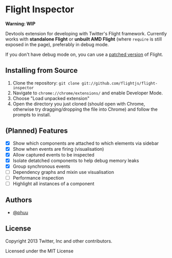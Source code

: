 # Flight Inspector

**Warning: WIP**

Devtools extension for developing with Twitter's Flight framework. Currently works with **standalone Flight** or **unbuilt AMD Flight** (where `require` is still exposed in the page), preferably in debug mode.

If you don't have debug mode on, you can use a [patched version](https://github.com/flightjs/flight/pull/287) of Flight.

## Installing from Source

1.  Clone the repository: `git clone git://github.com/flightjs/flight-inspector`
2.  Navigate to `chrome://chrome/extensions/` and enable Developer Mode.
3.  Choose "Load unpacked extension"
4.  Open the directory you just cloned (should open with Chrome, otherwise try dragging/dropping the file into Chrome) and follow the prompts to install.

## (Planned) Features

- [x] Show which components are attached to which elements via sidebar
- [x] Show when events are firing (visualisation)
- [x] Allow captured events to be inspected
- [x] Isolate detatched components to help debug memory leaks
- [x] Group synchronous events
- [ ] Dependency graphs and mixin use visualisation
- [ ] Performance inspection
- [ ] Highlight all instances of a component

## Authors

- [@phuu](https://github.com/phuu)

## License

Copyright 2013 Twitter, Inc and other contributors.

Licensed under the MIT License
